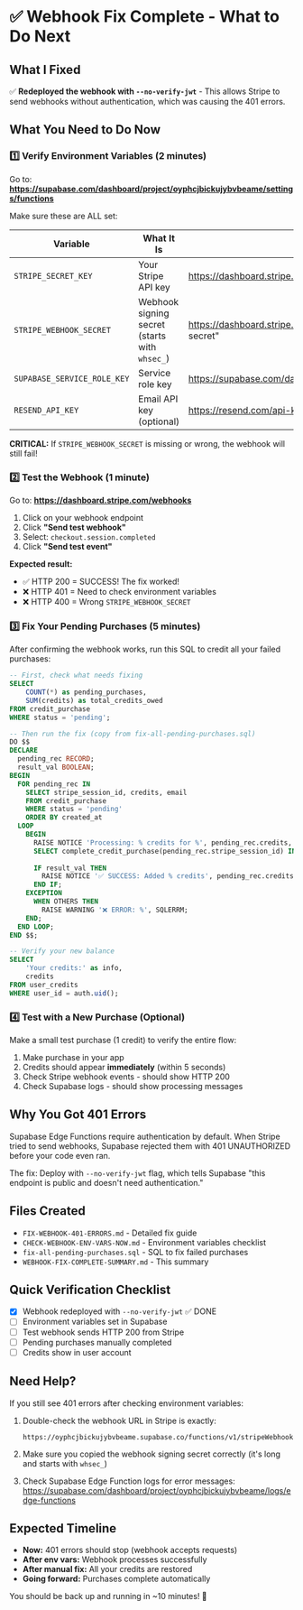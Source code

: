 # ✅ Webhook Fix Complete - What to Do Next

## What I Fixed

✅ **Redeployed the webhook with `--no-verify-jwt`** - This allows Stripe to send webhooks without authentication, which was causing the 401 errors.

## What You Need to Do Now

### 1️⃣ Verify Environment Variables (2 minutes)

Go to: **https://supabase.com/dashboard/project/oyphcjbickujybvbeame/settings/functions**

Make sure these are ALL set:

| Variable | What It Is | Where to Get It |
|----------|-----------|-----------------|
| `STRIPE_SECRET_KEY` | Your Stripe API key | https://dashboard.stripe.com/apikeys |
| `STRIPE_WEBHOOK_SECRET` | Webhook signing secret (starts with `whsec_`) | https://dashboard.stripe.com/webhooks → Click webhook → "Signing secret" |
| `SUPABASE_SERVICE_ROLE_KEY` | Service role key | https://supabase.com/dashboard/project/oyphcjbickujybvbeame/settings/api |
| `RESEND_API_KEY` | Email API key (optional) | https://resend.com/api-keys |

**CRITICAL:** If `STRIPE_WEBHOOK_SECRET` is missing or wrong, the webhook will still fail!

### 2️⃣ Test the Webhook (1 minute)

Go to: **https://dashboard.stripe.com/webhooks**

1. Click on your webhook endpoint
2. Click **"Send test webhook"**
3. Select: `checkout.session.completed`
4. Click **"Send test event"**

**Expected result:**
- ✅ HTTP 200 = SUCCESS! The fix worked!
- ❌ HTTP 401 = Need to check environment variables
- ❌ HTTP 400 = Wrong `STRIPE_WEBHOOK_SECRET`

### 3️⃣ Fix Your Pending Purchases (5 minutes)

After confirming the webhook works, run this SQL to credit all your failed purchases:

```sql
-- First, check what needs fixing
SELECT 
    COUNT(*) as pending_purchases,
    SUM(credits) as total_credits_owed
FROM credit_purchase
WHERE status = 'pending';

-- Then run the fix (copy from fix-all-pending-purchases.sql)
DO $$
DECLARE
  pending_rec RECORD;
  result_val BOOLEAN;
BEGIN
  FOR pending_rec IN 
    SELECT stripe_session_id, credits, email
    FROM credit_purchase 
    WHERE status = 'pending'
    ORDER BY created_at
  LOOP
    BEGIN
      RAISE NOTICE 'Processing: % credits for %', pending_rec.credits, pending_rec.email;
      SELECT complete_credit_purchase(pending_rec.stripe_session_id) INTO result_val;
      
      IF result_val THEN
        RAISE NOTICE '✅ SUCCESS: Added % credits', pending_rec.credits;
      END IF;
    EXCEPTION
      WHEN OTHERS THEN
        RAISE WARNING '❌ ERROR: %', SQLERRM;
    END;
  END LOOP;
END $$;

-- Verify your new balance
SELECT 
    'Your credits:' as info,
    credits
FROM user_credits
WHERE user_id = auth.uid();
```

### 4️⃣ Test with a New Purchase (Optional)

Make a small test purchase (1 credit) to verify the entire flow:

1. Make purchase in your app
2. Credits should appear **immediately** (within 5 seconds)
3. Check Stripe webhook events - should show HTTP 200
4. Check Supabase logs - should show processing messages

## Why You Got 401 Errors

Supabase Edge Functions require authentication by default. When Stripe tried to send webhooks, Supabase rejected them with 401 UNAUTHORIZED before your code even ran.

The fix: Deploy with `--no-verify-jwt` flag, which tells Supabase "this endpoint is public and doesn't need authentication."

## Files Created

- `FIX-WEBHOOK-401-ERRORS.md` - Detailed fix guide
- `CHECK-WEBHOOK-ENV-VARS-NOW.md` - Environment variables checklist
- `fix-all-pending-purchases.sql` - SQL to fix failed purchases
- `WEBHOOK-FIX-COMPLETE-SUMMARY.md` - This summary

## Quick Verification Checklist

- [x] Webhook redeployed with `--no-verify-jwt` ✅ DONE
- [ ] Environment variables set in Supabase
- [ ] Test webhook sends HTTP 200 from Stripe
- [ ] Pending purchases manually completed
- [ ] Credits show in user account

## Need Help?

If you still see 401 errors after checking environment variables:

1. Double-check the webhook URL in Stripe is exactly:
   ```
   https://oyphcjbickujybvbeame.supabase.co/functions/v1/stripeWebhook
   ```

2. Make sure you copied the webhook signing secret correctly (it's long and starts with `whsec_`)

3. Check Supabase Edge Function logs for error messages:
   https://supabase.com/dashboard/project/oyphcjbickujybvbeame/logs/edge-functions

## Expected Timeline

- **Now:** 401 errors should stop (webhook accepts requests)
- **After env vars:** Webhook processes successfully 
- **After manual fix:** All your credits are restored
- **Going forward:** Purchases complete automatically

You should be back up and running in ~10 minutes! 🚀
